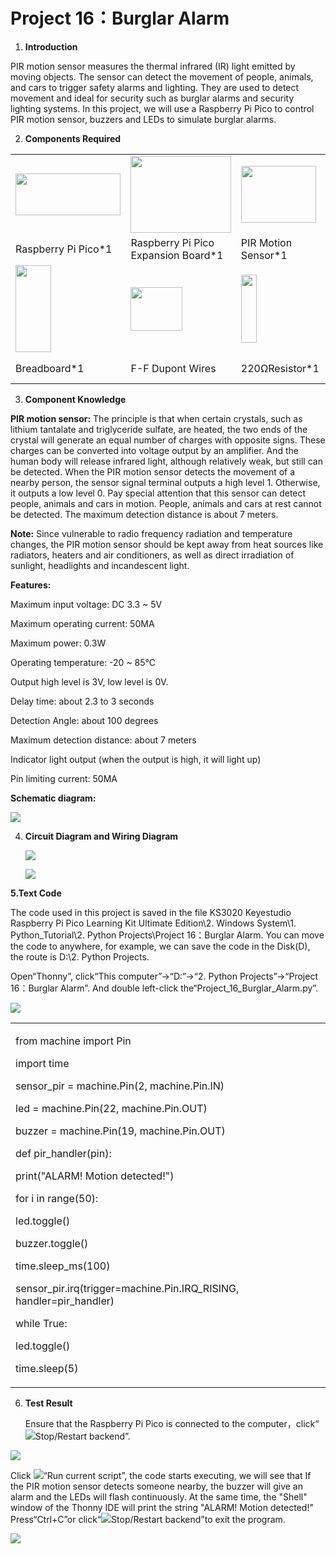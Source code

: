 # Project 16：Burglar Alarm

1.  **Introduction**

PIR motion sensor measures the thermal infrared (IR) light emitted by
moving objects. The sensor can detect the movement of people, animals,
and cars to trigger safety alarms and lighting. They are used to detect
movement and ideal for security such as burglar alarms and security
lighting systems. In this project, we will use a Raspberry Pi Pico to
control PIR motion sensor, buzzers and LEDs to simulate burglar alarms.
 

2.  **Components Required**

<table>
<tbody>
<tr class="odd">
<td><img src="https://raw.githubusercontent.com/keyestudio/KS3020-KS3020F-Keyestudio-Raspberry-Pi-Pico-Ultimate-Starter-Kit-Python/master/media/b1265f71184b5d144248ea3e847a18c9.jpeg" style="width:1.75486in;height:0.69861in" /></td>
<td><img src="https://raw.githubusercontent.com/keyestudio/KS3020-KS3020F-Keyestudio-Raspberry-Pi-Pico-Ultimate-Starter-Kit-Python/master/media/bbed91c0b45fcafc7e7163bfeabf68f9.png" style="width:1.67014in;height:1.28472in" /></td>
<td><img src="https://raw.githubusercontent.com/keyestudio/KS3020-KS3020F-Keyestudio-Raspberry-Pi-Pico-Ultimate-Starter-Kit-Python/master/media/99272d75b3f952a0c2dd770e2f6f5a7c.png" style="width:1.25347in;height:0.94097in" /></td>
<td><img src="https://raw.githubusercontent.com/keyestudio/KS3020-KS3020F-Keyestudio-Raspberry-Pi-Pico-Ultimate-Starter-Kit-Python/master/media/4b4f653a76a82a3b413855493cc58fba.png" style="width:1.0125in;height:0.86667in" /></td>
<td><img src="https://raw.githubusercontent.com/keyestudio/KS3020-KS3020F-Keyestudio-Raspberry-Pi-Pico-Ultimate-Starter-Kit-Python/master/media/ef77f5a64c382157fc2dea21ec373fef.png" style="width:0.29514in;height:1.25903in" /></td>
</tr>
<tr class="even">
<td>Raspberry Pi Pico*1</td>
<td>Raspberry Pi Pico Expansion Board*1</td>
<td>PIR Motion Sensor*1</td>
<td>Active Buzzer*1</td>
<td>Red LED*1</td>
</tr>
<tr class="odd">
<td><img src="https://raw.githubusercontent.com/keyestudio/KS3020-KS3020F-Keyestudio-Raspberry-Pi-Pico-Ultimate-Starter-Kit-Python/master/media/e380dd26e4825be9a768973802a55fe6.png" style="width:0.59028in;height:1.44583in" /></td>
<td><img src="https://raw.githubusercontent.com/keyestudio/KS3020-KS3020F-Keyestudio-Raspberry-Pi-Pico-Ultimate-Starter-Kit-Python/master/media/c80f7e0e045c10576b3120eea281502f.png" style="width:0.85486in;height:0.72917in" /></td>
<td><img src="https://raw.githubusercontent.com/keyestudio/KS3020-KS3020F-Keyestudio-Raspberry-Pi-Pico-Ultimate-Starter-Kit-Python/master/media/845d05a6108b1662b828610ba9dcb788.png" style="width:0.25833in;height:1.13681in" /></td>
<td><img src="https://raw.githubusercontent.com/keyestudio/KS3020-KS3020F-Keyestudio-Raspberry-Pi-Pico-Ultimate-Starter-Kit-Python/master/media/7dcbd02995be3c142b2f97df7f7c03ce.png" style="width:1.05903in;height:0.56667in" /></td>
<td><img src="https://raw.githubusercontent.com/keyestudio/KS3020-KS3020F-Keyestudio-Raspberry-Pi-Pico-Ultimate-Starter-Kit-Python/master/media/e9a8d050105397bb183512fb4ffdd2f6.png" style="width:0.77222in;height:0.77986in" /></td>
</tr>
<tr class="even">
<td>Breadboard*1</td>
<td>F-F Dupont Wires</td>
<td>220ΩResistor*1</td>
<td>USB Cable*1</td>
<td>Jumper Wires</td>
</tr>
</tbody>
</table>

3.  **Component Knowledge**

**PIR motion sensor:** The principle is that when certain crystals, such
as lithium tantalate and triglyceride sulfate, are heated, the two ends
of the crystal will generate an equal number of charges with opposite
signs. These charges can be converted into voltage output by an
amplifier. And the human body will release infrared light, although
relatively weak, but still can be detected. When the PIR motion sensor
detects the movement of a nearby person, the sensor signal terminal
outputs a high level 1. Otherwise, it outputs a low level 0. Pay special
attention that this sensor can detect people, animals and cars in
motion. People, animals and cars at rest cannot be detected. The maximum
detection distance is about 7 meters.

**Note:** Since vulnerable to radio frequency radiation and temperature
changes, the PIR motion sensor should be kept away from heat sources
like radiators, heaters and air conditioners, as well as direct
irradiation of sunlight, headlights and incandescent light.

**Features:**

Maximum input voltage: DC 3.3 \~ 5V

Maximum operating current: 50MA

Maximum power: 0.3W

Operating temperature: -20 \~ 85℃

Output high level is 3V, low level is 0V.

Delay time: about 2.3 to 3 seconds

Detection Angle: about 100 degrees

Maximum detection distance: about 7 meters

Indicator light output (when the output is high, it will light up)

Pin limiting current: 50MA

**Schematic diagram:**

![](/media/9e1ec604aa6f9d4a3c1fe41d4bccd699.png)

4.  **Circuit Diagram and Wiring Diagram**
    
    ![](/media/8af6a40d69c138216548320abc46ed35.png)
    
    ![](/media/d028bb819eed7cf3a08af69a47ecfce6.png)

**5.Text Code**

The code used in this project is saved in the file KS3020 Keyestudio
Raspberry Pi Pico Learning Kit Ultimate Edition\\2. Windows System\\1.
Python\_Tutorial\\2. Python Projects\\Project 16：Burglar Alarm. You can
move the code to anywhere, for example, we can save the code in the
Disk(D), the route is D:\\2. Python Projects.

Open“Thonny”, click“This computer”→“D:”→“2. Python Projects”→“Project
16：Burglar Alarm”. And double left-click
the“Project\_16\_Burglar\_Alarm.py”.

![](/media/7f73cbbb7625a6a44b48265d65a3c61d.png)

<table>
<tbody>
<tr class="odd">
<td><p>from machine import Pin</p>
<p>import time</p>
<p>sensor_pir = machine.Pin(2, machine.Pin.IN)</p>
<p>led = machine.Pin(22, machine.Pin.OUT)</p>
<p>buzzer = machine.Pin(19, machine.Pin.OUT)</p>
<p>def pir_handler(pin):</p>
<p>print("ALARM! Motion detected!")</p>
<p>for i in range(50):</p>
<p>led.toggle()</p>
<p>buzzer.toggle()</p>
<p>time.sleep_ms(100)</p>
<p>sensor_pir.irq(trigger=machine.Pin.IRQ_RISING, handler=pir_handler)</p>
<p>while True:</p>
<p>led.toggle()</p>
<p>time.sleep(5)</p></td>
</tr>
</tbody>
</table>

6.  **Test Result**
    
    Ensure that the Raspberry Pi Pico is connected to the
    computer，click“![](/media/27451c8a9c13e29d02bc0f5831cfaf1f.png)Stop/Restart backend”.

![](/media/e14873ab851f66c6e90699457100c992.png)

Click ![](/media/da852227207616ccd9aff28f19e02690.png)“Run current script”, the code starts
executing, we will see that If the PIR motion sensor detects someone
nearby, the buzzer will give an alarm and the LEDs will flash
continuously. At the same time, the "Shell" window of the Thonny IDE
will print the string "ALARM\! Motion detected\!" Press“Ctrl+C”or
click“![](/media/27451c8a9c13e29d02bc0f5831cfaf1f.png)Stop/Restart backend”to exit the program.

![](/media/7883b057dfdf98de0af0bdc02012d93f.png)
